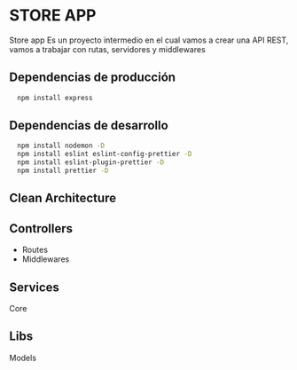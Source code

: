 # STORE APP

Store app Es un proyecto intermedio en el cual vamos a crear una API REST, vamos a trabajar con rutas, servidores y middlewares

## Dependencias de producción

```bash
  npm install express
```

## Dependencias de desarrollo

```bash
  npm install nodemon -D
  npm install eslint eslint-config-prettier -D
  npm install eslint-plugin-prettier -D
  npm install prettier -D
```

## Clean Architecture

## Controllers

- Routes
- Middlewares

## Services

Core

## Libs

Models


